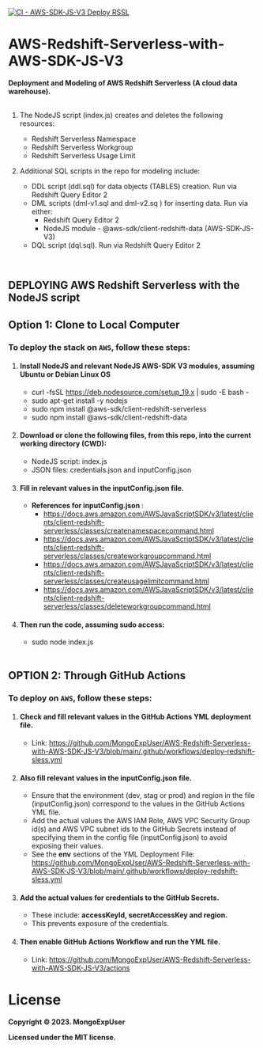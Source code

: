 [![CI - AWS-SDK-JS-V3 Deploy RSSL](https://github.com/MongoExpUser/AWS-Redshift-Serverless-with-AWS-SDK-JS-V3/actions/workflows/deploy-redshift-sless.yml/badge.svg)](https://github.com/MongoExpUser/AWS-Redshift-Serverless-with-AWS-SDK-JS-V3/actions/workflows/deploy-redshift-sless.yml)

# AWS-Redshift-Serverless-with-AWS-SDK-JS-V3

<strong> Deployment and Modeling of AWS Redshift Serverless (A cloud data warehouse).</strong>
<br><br>

  1) The NodeJS script (index.js) creates and deletes the following resources:                   
     * Redshift Serverless Namespace                                                                                                                 
     * Redshift Serverless Workgroup                                                                                                                 
     * Redshift Serverless Usage Limit  
     
  2) Additional SQL scripts in the repo for modeling include:                                                                                             
     * DDL script (ddl.sql) for data objects (TABLES) creation. Run via Redshift Query Editor 2                                                       
     * DML scripts (dml-v1.sql and dml-v2.sq ) for inserting data. Run via either:
       * Redshift Query Editor 2
       * NodeJS module - @aws-sdk/client-redshift-data (AWS-SDK-JS-V3) <br>
     * DQL script (dql.sql). Run via Redshift Query Editor 2                                                                   
  
<br>


## DEPLOYING AWS Redshift Serverless with the NodeJS script

## Option 1: Clone to Local Computer

### To deploy the stack  on ```AWS```, follow these steps:

1) #### Install NodeJS and relevant NodeJS AWS-SDK V3 modules, assuming Ubuntu or Debian Linux OS
   * curl -fsSL https://deb.nodesource.com/setup_19.x | sudo -E bash - <br>
   * sudo apt-get install -y nodejs <br>
   * sudo npm install @aws-sdk/client-redshift-serverless
   * sudo npm install @aws-sdk/client-redshift-data
    
2) #### Download or clone the following files, from this repo, into the current working directory (CWD): <br>
   * NodeJS script:  index.js <br>
   * JSON files: credentials.json and inputConfig.json <br>
   

3) #### Fill in relevant values in the inputConfig.json file.<br>
   * <strong>References for inputConfig.json </strong>: 
     * https://docs.aws.amazon.com/AWSJavaScriptSDK/v3/latest/clients/client-redshift-serverless/classes/createnamespacecommand.html
     * https://docs.aws.amazon.com/AWSJavaScriptSDK/v3/latest/clients/client-redshift-serverless/classes/createworkgroupcommand.html
     * https://docs.aws.amazon.com/AWSJavaScriptSDK/v3/latest/clients/client-redshift-serverless/classes/createusagelimitcommand.html
     * https://docs.aws.amazon.com/AWSJavaScriptSDK/v3/latest/clients/client-redshift-serverless/classes/deleteworkgroupcommand.html

4) #### Then run the code, assuming sudo access: <br>
   * sudo node index.js <br><br>
   
 
## OPTION 2: Through GitHub Actions

### To deploy on ```AWS```, follow these steps:

1)  #### Check and fill relevant values in the GitHub Actions YML deployment file.
    * Link: https://github.com/MongoExpUser/AWS-Redshift-Serverless-with-AWS-SDK-JS-V3/blob/main/.github/workflows/deploy-redshift-sless.yml
  
2)  #### Also fill relevant values in the inputConfig.json file.
    * Ensure that the environment (dev, stag or prod) and region in the file (inputConfig.json) correspond to the values in the GitHub Actions YML file. <br>
    * Add the actual values the AWS IAM Role, AWS VPC Security Group id(s) and AWS VPC subnet ids to the GitHub Secrets instead of specifying them  in the config file (inputConfig.json) to avoid exposing their values.
    * See the <strong>env</strong> sections of the YML Deployment File: https://github.com/MongoExpUser/AWS-Redshift-Serverless-with-AWS-SDK-JS-V3/blob/main/.github/workflows/deploy-redshift-sless.yml
3)  #### Add the actual values for credentials to the GitHub Secrets.
    * These include: <strong> accessKeyId, secretAccessKey and region.</strong>
    * This prevents exposure of the credentials.

4)  #### Then enable GitHub Actions Workflow and run the YML file.
    * Link: https://github.com/MongoExpUser/AWS-Redshift-Serverless-with-AWS-SDK-JS-V3/actions <br><b>
  



# License

Copyright © 2023. MongoExpUser

Licensed under the MIT license.
